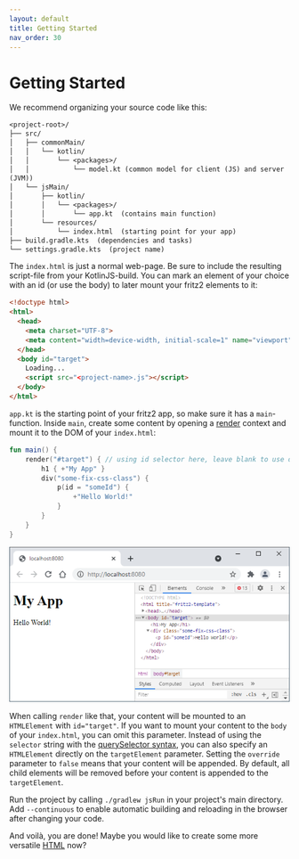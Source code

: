 ```yaml
---
layout: default
title: Getting Started
nav_order: 30
---
```

# Getting Started

We recommend organizing your source code like this:

```
<project-root>/
├── src/
│   ├── commonMain/
│   │   └── kotlin/
│   │       └── <packages>/
│   │           └── model.kt (common model for client (JS) and server (JVM))
│   └── jsMain/
│       ├── kotlin/
│       │   └── <packages>/
│       │       └── app.kt  (contains main function)
│       └── resources/
│           └── index.html  (starting point for your app)
├── build.gradle.kts  (dependencies and tasks)
└── settings.gradle.kts  (project name)
```

The `index.html` is just a normal web-page. Be sure to include the resulting script-file from your KotlinJS-build.
You can mark an element of your choice with an id (or use the body) to later mount your fritz2 elements to it:

```html
<!doctype html>
<html>
  <head>
    <meta charset="UTF-8">
    <meta content="width=device-width, initial-scale=1" name="viewport">
  </head>
  <body id="target">
    Loading...
    <script src="<project-name>.js"></script>
  </body>
</html>
```

`app.kt` is the starting point of your fritz2 app, so make sure it has a `main`-function. 
Inside `main`, create some content by opening a 
[render](https://api.fritz2.dev/core/core/dev.fritz2.dom.html/render.html) context and 
mount it to the DOM of your `index.html`:

```kotlin
fun main() {
    render("#target") { // using id selector here, leave blank to use document.body
        h1 { +"My App" }
        div("some-fix-css-class") {
            p(id = "someId") {
                +"Hello World!"
            }
        }
    }
}
```
![components example basics](images/fritz2-template.png)

When calling `render` like that, your content will be mounted to an `HTMLElement` with `id="target"`. 
If you want to mount your content to the `body` of your `index.html`, you can omit this parameter. 
Instead of using the `selector` string with the [querySelector syntax](https://developer.mozilla.org/en-US/docs/Web/API/Document/querySelector), 
you can also specify an `HTMLElement` directly on the `targetElement` parameter. 
Setting the `override` parameter to `false` means that your content will be appended. By default, all child
elements will be removed before your content is appended to the `targetElement`.

Run the project by calling `./gradlew jsRun` in your project's main directory. Add `--continuous` to enable automatic
building and reloading in the browser after changing your code.

And voilà, you are done! Maybe you would like to create some more versatile [HTML](Attributes%20and%20CSS.html) now?